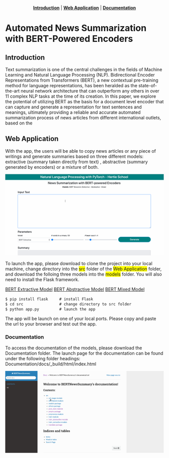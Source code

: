 <p align="center">
<b><a href="#introduction">Introduction</a></b>
|
<b><a href="#web-application">Web Application</a></b>
|
<b><a href="#documentation">Documentation</a></b>
</p>


# Automated News Summarization with BERT-Powered Encoders

## Introduction 

Text  summarization  is  one  of  the  central  challenges  in the  fields  of  Machine  Learning  and  Natural  Language Processing  (NLP).  Bidirectional  Encoder  Representations from Transformers (BERT), a new contextual pre-training method  for  language  representations,  has  been  heralded as the state-of-the-art neural network architecture that can outperform any others in over 11 complex NLP tasks at the time of its creation.  In this paper, we explore the potential of utilizing BERT as the basis for a document level encoder that can capture and generate a representation for text sentences  and  meanings,  ultimately  providing  a  reliable  and accurate automated summarization process of news articles from different international outlets, based on the 

## Web Application 

With the app, the users will be able to copy news articles or any piece of writings and generate summaries based on three different models: extractive (summary taken directly from text) , abstractive (summary generated by encoders) or a mixture of both. 

![App UI](https://github.com/huydang90/News-Summarization-with-BERT/blob/master/ImageAssets/news_app.gif?raw=true)

To launch the app, please download to clone the project into your local machine, change directory into the <span style="background-color: #FFFF00">src</span> folder of the <span style="background-color: #FFFF00">Web Application</span> folder, and download the folloing three models into the <span style="background-color: #FFFF00">models</span> folder. You will also need to install the Flask framework. 

[BERT Extractive Model](https://drive.google.com/file/d/1Vz_m3RB0fxqToyXLeJYEseP6P5mG3fS5/view?usp=sharing)
[BERT Abstractive Model](https://drive.google.com/file/d/1fat4oTual4h_E5sLxd8hQfD5Xy_ikHic/view?usp=sharing)
[BERT Mixed Model](https://drive.google.com/file/d/1cfBNgrfvrUFxH6KYEX2XWLmOYqc5ZiRn/view?usp=sharing)

```
$ pip install flask     # install Flask
$ cd src    			# change directory to src folder
$ python app.py         # launch the app
```

The app will be launch on one of your local ports. Please copy and paste the url to your browser and test out the app.

### Documentation

To access the documentation of the models, please download the Documentation folder. The launch page for the documentation can be found under the following folder headings: Documentation/docs/\_build/html/index.html

![Docs UI](https://github.com/huydang90/News-Summarization-with-BERT/blob/master/ImageAssets/docs.gif?raw=true)


